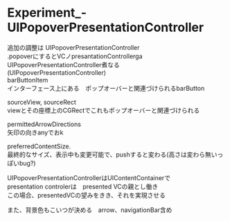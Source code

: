 # Experiment_-UIPopoverPresentationController

追加の調整は
UIPopoverPresentationController  
.popoverにするとVCノpresantationControllerga UIPopoverPresentationController煮なる  
(UIPopoverPresentationController)  
barButtonItem  
インターフェース上にある　ポップオーバーと関連づけられるbarButton  

sourceView, sourceRect  
viewとその座標上のCGRectでこれもポップオーバーと関連づけられる  

permittedArrowDirections  
矢印の向きanyでおk  

preferredContentSize.  
最終的なサイズ、表示中も変更可能で、pushすると変わる(高さは変わら無いっぽいbug?)  

UIPopoverPresentationControllerはUIContentContainerで  
presentation controlerは　presented VCの親とし働き  
この場合、presentedVCの望みをきき、それを実現させる  

また、背景色もこいつが決める　arrow、navigationBar含め  
